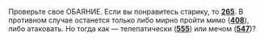 Проверьте свое ОБАЯНИЕ. Если вы понравитесь старику, то [**265**](#n_265). В противном случае останется только либо мирно пройти мимо ([**408**](#n_408)), либо атаковать. Но тогда как — телепатически ([**555**](#n_555)) или мечом ([**547**](#n_547))?

